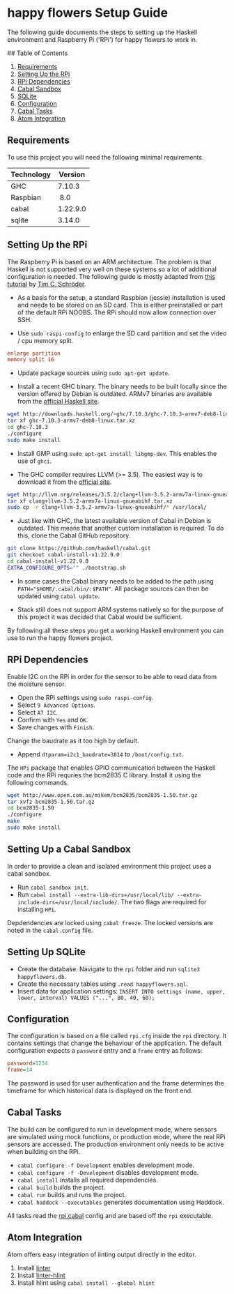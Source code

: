 # happy flowers Setup Guide

The following guide documents the steps to setting up the Haskell environment and Raspberry Pi ('RPi') for happy flowers to work in.

## Table of Contents

1. [Requirements](#requirements)
2. [Setting Up the RPi](#setting-up-the-rpi)
3. [RPi Dependencies](#rpi-dependencies)
3. [Cabal Sandbox](#cabal-sandbox)
4. [SQLite](#sqlite)
5. [Configuration](#configuration)
6. [Cabal Tasks](#cabal-tasks)
7. [Atom Integration](#atom-integration)

## Requirements

To use this project you will need the following minimal requirements.

| Technology | Version  |
| ---------- | -------- |
| GHC        | 7.10.3   |
| Raspbian   | 8.0      |
| cabal      | 1.22.9.0 |
| sqlite     | 3.14.0   |

## Setting Up the RPi

The Raspberry Pi is based on an ARM architecture. The problem is that Haskell is not supported very well on these systems so a lot of additional configuration is needed. The following guide is mostly adapted from [this tutorial](https://github.com/blitzcode/hue-dashboard#raspberry-pi) by [Tim C. Schröder](https://github.com/blitzcode).

- As a basis for the setup, a standard Raspbian (jessie) installation is used and needs to be stored on an SD card. This is either preinstalled or part of the default RPi NOOBS. The RPi should now allow connection over SSH.

- Use `sudo raspi-config` to enlarge the SD card partition and set the video / cpu memory split.

```ini
enlarge partition
memory split 16
```

- Update package sources using `sudo apt-get update`.

- Install a recent GHC binary. The binary needs to be built locally since the version offered by Debian is outdated. ARMv7 binaries are available from the [official Haskell site](https://goo.gl/4g1Ck1).

```bash
wget http://downloads.haskell.org/~ghc/7.10.3/ghc-7.10.3-armv7-deb8-linux.tar.xz
tar xf ghc-7.10.3-armv7-deb8-linux.tar.xz
cd ghc-7.10.3
./configure
sudo make install
```

- Install GMP using `sudo apt-get install libgmp-dev`. This enables the use of `ghci`.

- The GHC compiler requires LLVM (>= 3.5). The easiest way is to download it from the [official site](https://goo.gl/VZj7b3).

```bash
wget http://llvm.org/releases/3.5.2/clang+llvm-3.5.2-armv7a-linux-gnueabihf.tar.xz
tar xf clang+llvm-3.5.2-armv7a-linux-gnueabihf.tar.xz
sudo cp -r clang+llvm-3.5.2-armv7a-linux-gnueabihf/* /usr/local/
```

- Just like with GHC, the latest available version of Cabal in Debian is outdated. This means that another custom installation is required. To do this, clone the Cabal GitHub repository.

```bash
git clone https://github.com/haskell/cabal.git
git checkout cabal-install-v1.22.9.0
cd cabal-install-v1.22.9.0
EXTRA_CONFIGURE_OPTS="" ./bootstrap.sh
```

- In some cases the Cabal binary needs to be added to the path using `PATH="$HOME/.cabal/bin/:$PATH"`. All package sources can then be updated using `cabal update`.

- Stack still does not support ARM systems natively so for the purpose of this project it was decided that Cabal would be sufficient.

By following all these steps you get a working Haskell environment you can use to run the happy flowers project.

## RPi Dependencies

Enable I2C on the RPi in order for the sensor to be able to read data from the moisture sensor.

- Open the RPi settings using `sudo raspi-config`.
- Select `9 Advanced Options`.
- Select `A7 I2C`.
- Confirm with `Yes` and `OK`.
- Save changes with `Finish`.

Change the baudrate as it too high by default.

- Append `dtparam=i2c1_baudrate=3814` to `/boot/config.txt`.

The `HPi` package that enables GPIO communication between the Haskell code and the RPi requries the bcm2835 C library. Install it using the following commands.

```bash
wget http://www.open.com.au/mikem/bcm2835/bcm2835-1.50.tar.gz
tar xvfz bcm2835-1.50.tar.gz
cd bcm2835-1.50
./configure
make
sudo make install
```

## Setting Up a Cabal Sandbox

In order to provide a clean and isolated environment this project uses a cabal sandbox.

- Run `cabal sandbox init`.
- Run `cabal install --extra-lib-dirs=/usr/local/lib/ --extra-include-dirs=/usr/local/include/`. The two flags are required for installing `HPi`.

Depdendencies are locked using `cabal freeze`. The locked versions are noted in the `cabal.config` file.

## Setting Up SQLite

- Create the database. Navigate to the `rpi` folder and run `sqlite3 happyflowers.db`.
- Create the necessary tables using `.read happyflowers.sql`.
- Insert data for application settings: `INSERT INTO settings (name, upper, lower, interval) VALUES ("...", 80, 40, 60);`

## Configuration

The configuration is based on a file called `rpi.cfg` inside the `rpi` directory. It contains settings that change the behaviour of the application. The default configuration expects a `password` entry and a `frame` entry as follows:

```ini
password=1234
frame=14
```

The password is used for user authentication and the frame determines the timeframe for which historical data is displayed on the front end.

## Cabal Tasks

The build can be configured to run in development mode, where sensors are simulated using mock functions, or production mode, where the real RPi sensors are accessed. The production environment only needs to be active when building on the RPi.

- `cabal configure -f Development` enables development mode.
- `cabal configure -f -Development` disables development mode.
- `cabal install` installs all required dependencies.
- `cabal build` builds the project.
- `cabal run` builds and runs the project.
- `cabal haddock --executables` generates documentation using Haddock.

All tasks read the [rpi.cabal](./rpi.cabal) config and are based off the `rpi` executable.

## Atom Integration

Atom offers easy integration of linting output directly in the editor.

1. Install [linter](https://atom.io/packages/linter)
2. Install [linter-hlint](https://atom.io/packages/linter-hlint)
3. Install hlint using `cabal install --global hlint`
